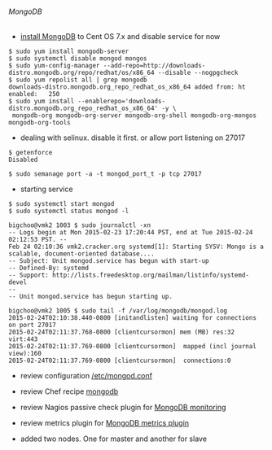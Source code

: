 ###### MongoDB 

* [install MongoDB](http://docs.mongodb.org/manual/tutorial/install-mongodb-on-red-hat-centos-or-fedora-linux/) to Cent OS 7.x and disable service for now
```
$ sudo yum install mongodb-server
$ sudo systemctl disable mongod mongos
$ sudo yum-config-manager --add-repo=http://downloads-distro.mongodb.org/repo/redhat/os/x86_64 --disable --nogpgcheck
$ sudo yum repolist all | grep mongodb
downloads-distro.mongodb.org_repo_redhat_os_x86_64 added from: ht enabled:   250
$ sudo yum install --enablerepo='downloads-distro.mongodb.org_repo_redhat_os_x86_64' -y \
 mongodb-org mongodb-org-server mongodb-org-shell mongodb-org-mongos mongodb-org-tools
```
* dealing with selinux. disable it first. or allow port listening on 27017
```
$ getenforce
Disabled

$ sudo semanage port -a -t mongod_port_t -p tcp 27017
```
* starting service
```
$ sudo systemctl start mongod
$ sudo systemctl status mongod -l

bigchoo@vmk2 1003 $ sudo journalctl -xn
-- Logs begin at Mon 2015-02-23 17:20:44 PST, end at Tue 2015-02-24 02:12:53 PST. --
Feb 24 02:10:36 vmk2.cracker.org systemd[1]: Starting SYSV: Mongo is a scalable, document-oriented database....
-- Subject: Unit mongod.service has begun with start-up
-- Defined-By: systemd
-- Support: http://lists.freedesktop.org/mailman/listinfo/systemd-devel
--
-- Unit mongod.service has begun starting up.

bigchoo@vmk2 1005 $ sudo tail -f /var/log/mongodb/mongod.log
2015-02-24T02:10:38.440-0800 [initandlisten] waiting for connections on port 27017
2015-02-24T02:11:37.768-0800 [clientcursormon] mem (MB) res:32 virt:443
2015-02-24T02:11:37.769-0800 [clientcursormon]  mapped (incl journal view):160
2015-02-24T02:11:37.769-0800 [clientcursormon]  connections:0
```
* review configuration [/etc/mongod.conf](http://docs.mongodb.org/manual/reference/configuration-options/)
* review Chef recipe [mongodb](https://supermarket.chef.io/cookbooks/mongodb#readme)
* review Nagios passive check plugin for [MongoDB monitoring](https://github.com/mzupan/nagios-plugin-mongodb)
* review metrics plugin for [MongoDB metrics plugin](https://collectd.org/wiki/index.php/Plugin:MongoDB)

* added two nodes. One for master and another for slave
```
```
